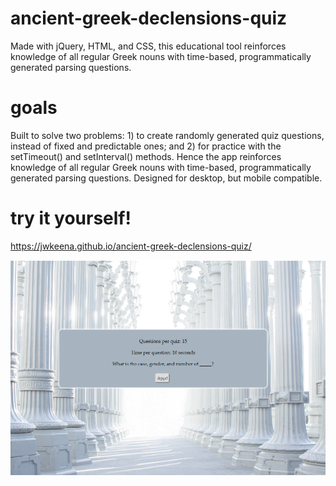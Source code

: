 # ancient-greek-declensions-quiz
Made with jQuery, HTML, and CSS, this educational tool reinforces knowledge of all regular Greek nouns with time-based, programmatically generated parsing questions.

# goals
Built to solve two problems: 1) to create randomly generated quiz questions, instead of fixed and predictable ones; and 2) for practice with the setTimeout() and setInterval() methods. Hence the app reinforces knowledge of all regular Greek nouns with time-based, programmatically generated parsing questions. Designed for desktop, but mobile compatible.

# try it yourself!
https://jwkeena.github.io/ancient-greek-declensions-quiz/

![](greek-declensions.png)

